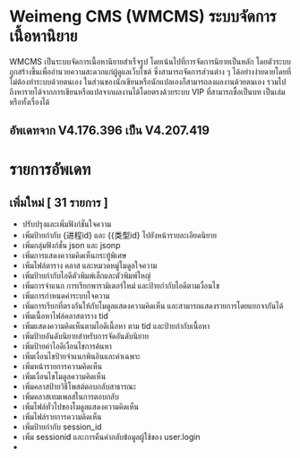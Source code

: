 # Weimeng CMS (WMCMS) ระบบจัดการเนื้อหานิยาย
  WMCMS เป็นระบบจัดการเนื้อหานิยายสำเร็จรูป โดยเน้นไปที่การจัดการนิยายเป็นหลัก โดยตัวระบบถูกสร้างขึ้นเพื่ออำนวยความสะดวกแก่ผู้ดูแลเว็บไซต์ ซึ่งสามารถจัดการส่วนต่าง ๆ ได้อย่างง่ายดายโดยที่ไม่ต้องทำระบบด้วยตนเอง ในส่วนของนักเขียนหรือนักแปลเองก็สามารถลงผลงานด้วยตนเอง รวมไปถึงหารายได้จากการเขียนหรือแปลจากผลงานได้โดยตรงด้วยระบบ VIP ที่สามารถซื้อเป็นบท เป็นเล่ม หรือทั้งเรื่องได้
## อัพเดทจาก V4.176.396 เป็น V4.207.419

# รายการอัพเดท
## เพิ่มใหม่ [ 31 รายการ ]
- ปรับปรุงและเพิ่มฟังก์ชั่นใจความ
- เพิ่มป้ายกำกับ {进程id} และ {{类型id} ไปยังหน้ารายละเอียดนิยาย
- เพิ่มกลุ่มฟังก์ชั่น json และ jsonp
- เพิ่มการแสดงความคิดเห็นกระทู้พิเศษ
- เพิ่มไฟล์ตาราง คลาส และหมวดหมู่โมดูลใจความ
- เพิ่มป้ายกำกับไอดีตัวพิมพ์เล็กและตัวพิมพ์ใหญ่
- เพิ่มการจำแนก การเรียกพารามิเตอร์ใหม่ และป้ายกำกับไอดีตามเงื่อนไข
- เพิ่มการกำหนดค่าระบบใจความ
- เพิ่มการเรียกที่ตรงกันให้กับโมดูลแสดงความคิดเห็น และสามารถแสดงรายการโดยแยกจากันได้
- เพิ่มเนื้อหาไฟล์คลาสตาราง tid
- เพิ่มแสดงความคิดเห็นตามไอดีเนื้อหา ตาม tid และป้ายกำกับเนื้อหา
- เพิ่มป้ายอันดับนิยายสำหรับการจัดอันดับนิยาย
- เพิ่มป้ายค่าไอดีเงื่อนไขการค้นหา
- เพิ่มเงื่อนไขป้ายจำแนกพินอินและคำเฉพาะ
- เพิ่มหน้ารายการความคิดเห็น
- เพิ่มเงื่อนไขโมดูลความคิดเห็น
- เพิ่มคลาสป้ายวิธีโพสต์ตอบกลับสาธารณะ
- เพิ่มคลาสเทมเพลสในการตอบกลับ
- เพิ่มไฟล์ทั่วไปของโมดูลแสดงความคิดเห็น
- เพิ่มไฟล์รายการความคิดเห็น
- เพิ่มป้ายกำกับ session_id
- เพิ่ม sessionid และการคืนค่ากลับข้อมูลผู้ใช้ของ user.login
-
